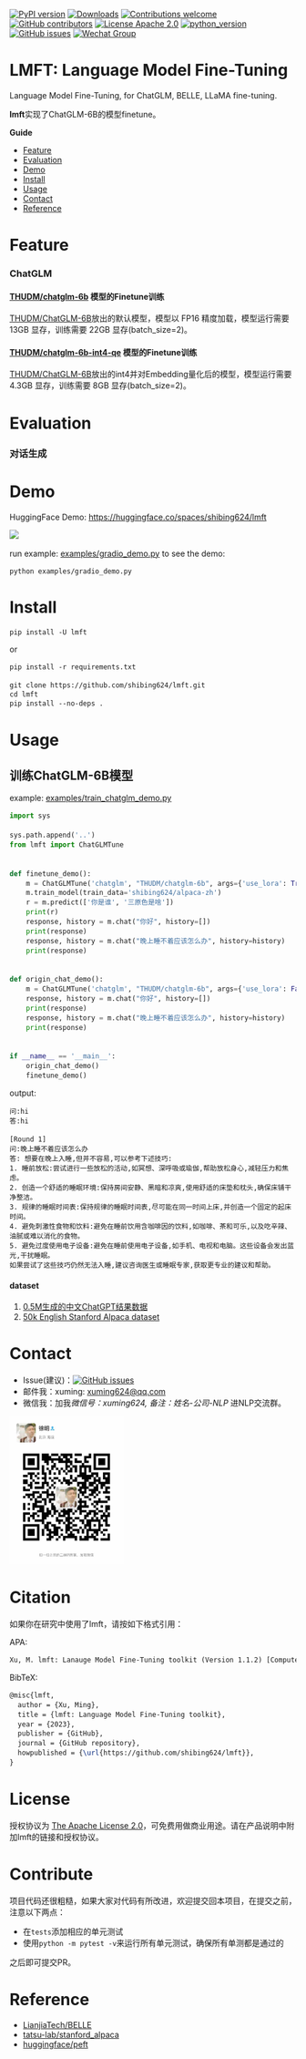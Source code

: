 [![PyPI version](https://badge.fury.io/py/lmft.svg)](https://badge.fury.io/py/lmft)
[![Downloads](https://pepy.tech/badge/lmft)](https://pepy.tech/project/lmft)
[![Contributions welcome](https://img.shields.io/badge/contributions-welcome-brightgreen.svg)](CONTRIBUTING.md)
[![GitHub contributors](https://img.shields.io/github/contributors/shibing624/lmft.svg)](https://github.com/shibing624/lmft/graphs/contributors)
[![License Apache 2.0](https://img.shields.io/badge/license-Apache%202.0-blue.svg)](LICENSE)
[![python_version](https://img.shields.io/badge/Python-3.8%2B-green.svg)](requirements.txt)
[![GitHub issues](https://img.shields.io/github/issues/shibing624/lmft.svg)](https://github.com/shibing624/lmft/issues)
[![Wechat Group](http://vlog.sfyc.ltd/wechat_everyday/wxgroup_logo.png?imageView2/0/w/60/h/20)](#Contact)

# LMFT: Language Model Fine-Tuning
Language Model Fine-Tuning, for ChatGLM, BELLE, LLaMA fine-tuning.


**lmft**实现了ChatGLM-6B的模型finetune。


**Guide**
- [Feature](#Feature)
- [Evaluation](#Evaluation)
- [Demo](#Demo)
- [Install](#install)
- [Usage](#usage)
- [Contact](#Contact)
- [Reference](#reference)


# Feature
### ChatGLM
#### [THUDM/chatglm-6b](https://huggingface.co/THUDM/chatglm-6b) 模型的Finetune训练

[THUDM/ChatGLM-6B](https://github.com/THUDM/ChatGLM-6B)放出的默认模型，模型以 FP16 精度加载，模型运行需要 13GB 显存，训练需要 22GB 显存(batch_size=2)。
#### [THUDM/chatglm-6b-int4-qe](https://huggingface.co/THUDM/chatglm-6b-int4-qe) 模型的Finetune训练

[THUDM/ChatGLM-6B](https://github.com/THUDM/ChatGLM-6B)放出的int4并对Embedding量化后的模型，模型运行需要 4.3GB 显存，训练需要 8GB 显存(batch_size=2)。


# Evaluation

### 对话生成

# Demo

HuggingFace Demo: https://huggingface.co/spaces/shibing624/lmft

![](docs/hf.png)

run example: [examples/gradio_demo.py](examples/gradio_demo.py) to see the demo:
```shell
python examples/gradio_demo.py
```

# Install
```shell
pip install -U lmft
```

or

```shell
pip install -r requirements.txt

git clone https://github.com/shibing624/lmft.git
cd lmft
pip install --no-deps .
```

# Usage

## 训练ChatGLM-6B模型

example: [examples/train_chatglm_demo.py](examples/train_chatglm_demo.py)

```python
import sys

sys.path.append('..')
from lmft import ChatGLMTune


def finetune_demo():
    m = ChatGLMTune('chatglm', "THUDM/chatglm-6b", args={'use_lora': True})
    m.train_model(train_data='shibing624/alpaca-zh')
    r = m.predict(['你是谁', '三原色是啥'])
    print(r)
    response, history = m.chat("你好", history=[])
    print(response)
    response, history = m.chat("晚上睡不着应该怎么办", history=history)
    print(response)


def origin_chat_demo():
    m = ChatGLMTune('chatglm', "THUDM/chatglm-6b", args={'use_lora': False})
    response, history = m.chat("你好", history=[])
    print(response)
    response, history = m.chat("晚上睡不着应该怎么办", history=history)
    print(response)


if __name__ == '__main__':
    origin_chat_demo()
    finetune_demo()
```

output:
```
问:hi
答:hi 

[Round 1]
问:晚上睡不着应该怎么办
答: 想要在晚上入睡,但并不容易,可以参考下述技巧:
1. 睡前放松:尝试进行一些放松的活动,如冥想、深呼吸或瑜伽,帮助放松身心,减轻压力和焦虑。
2. 创造一个舒适的睡眠环境:保持房间安静、黑暗和凉爽,使用舒适的床垫和枕头,确保床铺干净整洁。
3. 规律的睡眠时间表:保持规律的睡眠时间表,尽可能在同一时间上床,并创造一个固定的起床时间。
4. 避免刺激性食物和饮料:避免在睡前饮用含咖啡因的饮料,如咖啡、茶和可乐,以及吃辛辣、油腻或难以消化的食物。
5. 避免过度使用电子设备:避免在睡前使用电子设备,如手机、电视和电脑。这些设备会发出蓝光,干扰睡眠。
如果尝试了这些技巧仍然无法入睡,建议咨询医生或睡眠专家,获取更专业的建议和帮助。
```


#### dataset
1. [0.5M生成的中文ChatGPT结果数据](https://huggingface.co/datasets/BelleGroup/generated_train_0.5M_CN)
2. [50k English Stanford Alpaca dataset](https://github.com/tatsu-lab/stanford_alpaca#data-release)


# Contact

- Issue(建议)：[![GitHub issues](https://img.shields.io/github/issues/shibing624/lmft.svg)](https://github.com/shibing624/lmft/issues)
- 邮件我：xuming: xuming624@qq.com
- 微信我：加我*微信号：xuming624, 备注：姓名-公司-NLP* 进NLP交流群。

<img src="docs/wechat.jpeg" width="200" />


# Citation

如果你在研究中使用了lmft，请按如下格式引用：

APA:
```latex
Xu, M. lmft: Lanauge Model Fine-Tuning toolkit (Version 1.1.2) [Computer software]. https://github.com/shibing624/lmft
```

BibTeX:
```latex
@misc{lmft,
  author = {Xu, Ming},
  title = {lmft: Language Model Fine-Tuning toolkit},
  year = {2023},
  publisher = {GitHub},
  journal = {GitHub repository},
  howpublished = {\url{https://github.com/shibing624/lmft}},
}
```

# License


授权协议为 [The Apache License 2.0](LICENSE)，可免费用做商业用途。请在产品说明中附加lmft的链接和授权协议。


# Contribute
项目代码还很粗糙，如果大家对代码有所改进，欢迎提交回本项目，在提交之前，注意以下两点：

 - 在`tests`添加相应的单元测试
 - 使用`python -m pytest -v`来运行所有单元测试，确保所有单测都是通过的

之后即可提交PR。

# Reference
- [LianjiaTech/BELLE](https://github.com/LianjiaTech/BELLE)
- [tatsu-lab/stanford_alpaca](https://github.com/tatsu-lab/stanford_alpaca)
- [huggingface/peft](https://github.com/huggingface/peft)
